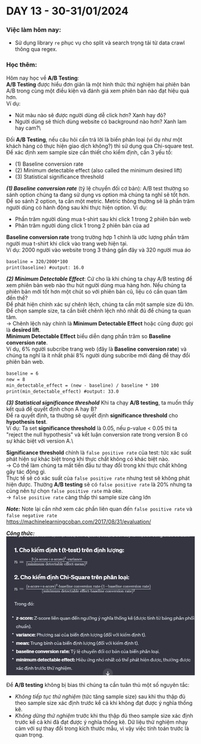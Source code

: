 # DAY 13 - 30-31/01/2024
### Việc làm hôm nay:
- Sử dụng library `re` phục vụ cho split và search trọng tải từ data crawl thông qua regex.
### Học thêm:
Hôm nay học về **A/B Testing**:\
**A/B Testing** được hiểu đơn giản là một hình thức thử nghiệm hai phiên bản A/B trong cùng một điều kiện và đánh giá xem phiên bản nào đạt hiệu quả hơn.\
Ví dụ:
- Nút màu nào sẽ được người dùng dễ click hơn? Xanh hay đỏ?
- Người dùng sẽ thích dùng website có background nào hơn? Xanh lam hay cam?\

Đối **A/B Testing**, nếu câu hỏi cần trả lời là biến phân loại (ví dụ như một khách hàng có thực hiện giao dịch không?) thì sử dụng qua Chi-square test.\
Để xác định xem sample size cần thiết cho kiểm định, cần 3 yếu tổ:
- (1) Baseline conversion rate
- (2) Minimum detectable effect (also called the minimum desired lift)
- (3) Statistical significance threshold

***(1) Baseline conversion rate*** (tỷ lệ chuyển đối cơ bản):
A/B test thường so sánh option chúng ta đang sử dụng vs option mà chúng ta nghĩ sẽ tốt hơn.\
Để so sánh 2 option, ta cần một metric. Metric thông thường sẽ là phần trăm người dùng có hành động sau khi thực hiện option. Ví dụ:
- Phần trăm người dùng mua t-shirt sau khi click 1 trong 2 phiên bản web
- Phân trăm người dùng click 1 trong 2 phiên bản của ad

**Baseline conversion rate** trong trường hợp 1 chính là ước lượng phần trăm người mua t-shirt khi click vào trang web hiện tại.\
Ví dụ: 2000 người vào website trong 3 tháng gần đây và 320 người mua áo
```
baseline = 320/2000*100
print(baseline) #output: 16.0
```

***(2) Minimum Detectable Effect***:
Cứ cho là khi chúng ta chạy A/B testing để xem phiên bản web nào thu hút người dùng mua hàng hơn. Nếu chúng ta phiên bản mới tốt hơn một chút so với phiên bản cũ, liệu có cần quan tâm đến thế?\
Để phát hiện chính xác sự chênh lệch, chúng ta cần một sample size đủ lớn. Để chọn sample size, ta cần biết chênh lệch nhỏ nhất đủ để chúng ta quan tâm.\
-> Chênh lệch này chính là **Minimum Detectable Effect** hoặc cũng được gọi là **desired lift**.\
**Minimum Detectable Effect** biểu diễn dạng phần trăm so **Baseline conversion rate**. \
Ví dụ, 6% người subcribe trang web (đây là **Baseline conversion rate**) và chúng ta nghĩ là ít nhất phải 8% người dùng subcribe mới đáng để thay đổi phiên bản web.
```
baseline = 6
new = 8
min_detectable_effect = (new - baseline) / baseline * 100
print(min_detectable_effect) #output: 33.0
```

***(3) Statistical significance threshold***
Khi ta chạy **A/B testing**, ta muốn thấy kết quả để quyết định chọn A hay B? \
Để ra quyết định, ta thường sẽ quyết định **significance threshold** cho **hypothesis test**. \
Ví dụ: Ta set **significance threshold** là 0.05, nếu p-value < 0.05 thì ta "reject the null hypothesis" và kết luận conversion rate trong version B có sự khác biệt với version A.\

**Significance threshold** chính là `false positive rate` của test: tức xác suất phát hiện sự khác biệt trong khi thực chất không có khác biệt nào.\
-> Có thể làm chúng ta mất tiền đầu tư thay đổi trong khi thực chất không gây tác động gì.\
Thực tế sẽ có xác suất của `false positive rate` nhưng test sẽ không phát hiện được. Thường **A/B testing** sẽ có `false positive rate` là 20% nhưng ta cũng nên tự chọn `false positive rate` mà oke.\
-> `false positive rate` càng thấp thì sample size càng lớn

***Note:*** Note lại cần nhớ xem các phần liên quan đến `false positive rate` và `false negative rate`\
https://machinelearningcoban.com/2017/08/31/evaluation/

***Công thức:***\
![Alt text](image-8.png)

Để **A/B testing** không bị bias thì chúng ta cần tuân thủ một số nguyên tắc:
- *Không tiếp tục thử nghiệm* (tức tăng sample size) sau khi thu thập đủ theo sample size xác định trước kể cả khi không đạt được ý nghĩa thống kê.
- *Không dừng thử nghiệm* trước khi thu thập đủ theo sample size xác định trước kể cả khi đã đạt được ý nghĩa thống kê.  Dữ liệu thử nghiệm nhạy cảm với sự thay đổi trong kích thước mẫu, vì vậy việc tính toán trước là quan trọng.




